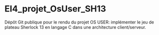 # EI4_projet_OsUser_SH13
Dépôt Git publique pour le rendu du projet OS USER: implémenter le jeu de plateau Sherlock 13 en langage C dans une architecture client/serveur.
